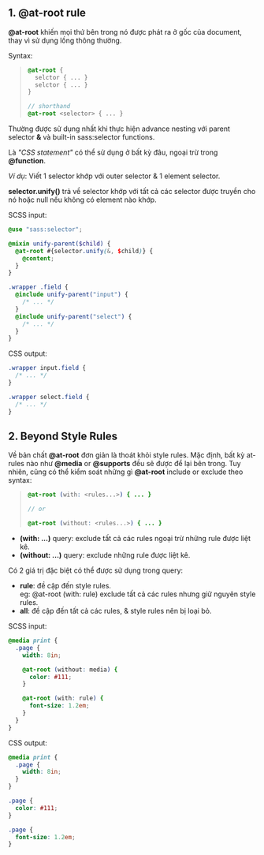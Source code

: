 ## 1. @at-root rule

**@at-root** khiến mọi thứ bên trong nó được phát ra ở gốc của document, thay vì sử dụng lồng thông thường.  

Syntax:  
>```scss
>@at-root { 
>   selctor { ... }
>   selctor { ... }
>}
>
>// shorthand
>@at-root <selector> { ... }
>```

Thường được sử dụng nhất khi thực hiện advance nesting với parent selector **&** và built-in sass:selector functions.  

Là *"CSS statement"* có thể sử dụng ở bất kỳ đâu, ngoại trừ trong **@function**.  

*Ví dụ*: Viết 1 selector khớp với outer selector & 1 element selector.  

**selector.unify()** trả về selector khớp với tất cả các selector được truyền cho nó hoặc null nếu không có element nào khớp.  

SCSS input:  
```scss
@use "sass:selector";

@mixin unify-parent($child) {
  @at-root #{selector.unify(&, $child)} {
    @content;
  }
}

.wrapper .field {
  @include unify-parent("input") {
    /* ... */
  }
  @include unify-parent("select") {
    /* ... */
  }
}
```

CSS output:  
```css
.wrapper input.field {
  /* ... */
}

.wrapper select.field {
  /* ... */
}
```


## 2. Beyond Style Rules

Về bản chất **@at-root** đơn giản là thoát khỏi style rules. Mặc định, bất kỳ at-rules nào như **@media** or **@supports** đều sẽ được để lại bên trong. Tuy nhiên, cũng có thể kiểm soát những gì **@at-root** include or exclude theo syntax:  

>```scss
>@at-root (with: <rules...>) { ... }
>
>// or
>
>@at-root (without: <rules...>) { ... }
>```

- **(with: ...)** query: exclude tất cả các rules ngoại trừ những rule được liệt kê.  
- **(without: ...)** query: exclude những rule được liệt kê.  

Có 2 giá trị đặc biệt có thể được sử dụng trong query:  

- **rule**: đề cập đến style rules.  
    eg: @at-root (with: rule) exclude tất cả các rules nhưng giữ nguyên style rules.  
- **all**: đề cập đến tất cả các rules, & style rules nên bị loại bỏ.  

SCSS input:  
```scss
@media print {
  .page {
    width: 8in;

    @at-root (without: media) {
      color: #111;
    }

    @at-root (with: rule) {
      font-size: 1.2em;
    }
  }
}
```

CSS output:  
```css
@media print {
  .page {
    width: 8in;
  }
}

.page {
  color: #111;
}

.page {
  font-size: 1.2em;
}
```